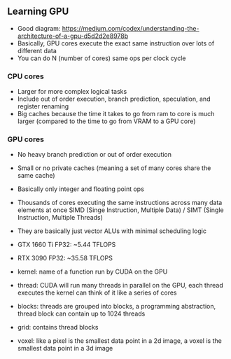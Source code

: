 ## Learning GPU
- Good diagram: https://medium.com/codex/understanding-the-architecture-of-a-gpu-d5d2d2e8978b
- Basically, GPU cores execute the exact same instruction over lots of different data
- You can do N (number of cores) same ops per clock cycle

### CPU cores
- Larger for more complex logical tasks
- Include out of order execution, branch prediction, speculation, and register renaming
- Big caches because the time it takes to go from ram to core is much larger (compared to the
    time to go from VRAM to a GPU core)

### GPU cores
- No heavy branch prediction or out of order execution
- Small or no private caches (meaning a set of many cores share the same cache)
- Basically only integer and floating point ops
- Thousands of cores executing the same instructions across many data elements at once
    SIMD (Singe Instruction, Multiple Data) / SIMT (Single Instruction, Multiple Threads)
- They are basically just vector ALUs with minimal scheduling logic

- GTX 1660 Ti FP32: ~5.44 TFLOPS
- RTX 3090 FP32: ~35.58 TFLOPS

- kernel: name of a function run by CUDA on the GPU
- thread: CUDA will run many threads in parallel on the GPU, each thread executes the kernel
    can think of it like a series of cores
- blocks: threads are grouped into blocks, a programming abstraction, thread block can contain up to 1024 threads
- grid: contains thread blocks
- voxel: like a pixel is the smallest data point in a 2d image, a voxel is the smallest data point in a 3d image

